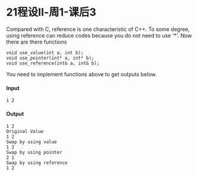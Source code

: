 # 21程设Ⅱ-周1-课后3

Compared with C, reference is one characteristic of C++. To some degree, using reference can reduce codes because you do not need to use '\*'. Now there are there functions
```
void use_value(int a, int b);
void use_pointer(int* a, int* b);
void use_reference(int& a, int& b);
```

You need to implement functions above to get outputs below.


#### Input
```
1 2
```

#### Output
```
1 2 
Original Value
1 2
Swap by using value
1 2
Swap by using pointer
2 1
Swap by using reference
1 2
```
